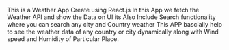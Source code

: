 This is a Weather App Create using React.js 
In this App we fetch the Weather API and show the Data on UI
its Also Include Search functionality where you can search any city and Country weather
This APP bascially help to see the weather data of any country or city dynamically along with
Wind speed and Humidity of Particular Place.
